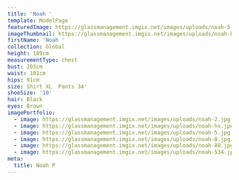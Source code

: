 ```yaml
---
title: 'Noah '
template: ModelPage
featuredImage: https://glassmanagement.imgix.net/images/uploads/noah-5.jpg
imageThumbnail: https://glassmanagement.imgix.net/images/uploads/noah-hs.jpeg
firstName: 'Noah '
collection: Global
height: 189cm
measurementType: chest
bust: 203cm
waist: 101cm
hips: 91cm
size: Shirt XL  Pants 34'
shoeSize: '10'
hair: Black
eyes: Brown
imagePortfolio:
  - image: https://glassmanagement.imgix.net/images/uploads/noah-2.jpg
  - image: https://glassmanagement.imgix.net/images/uploads/noah-hs.jpeg
  - image: https://glassmanagement.imgix.net/images/uploads/noah-5.jpg
  - image: https://glassmanagement.imgix.net/images/uploads/noah-8.jpg
  - image: https://glassmanagement.imgix.net/images/uploads/noah-88.jpg
  - image: https://glassmanagement.imgix.net/images/uploads/noah-534.jpg
meta:
  title: Noah P
---
```


